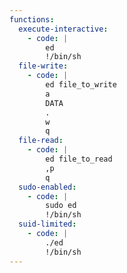 ```yaml
---
functions:
  execute-interactive:
    - code: |
        ed
        !/bin/sh
  file-write:
    - code: |
        ed file_to_write
        a
        DATA
        .
        w
        q
  file-read:
    - code: |
        ed file_to_read
        ,p
        q
  sudo-enabled:
    - code: |
        sudo ed
        !/bin/sh
  suid-limited:
    - code: |
        ./ed
        !/bin/sh
---
```

